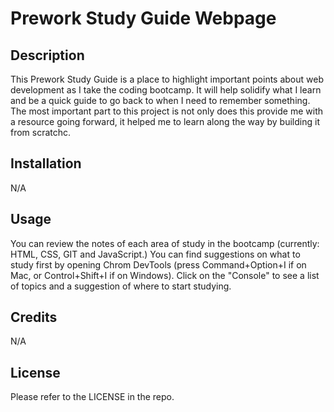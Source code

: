# Prework Study Guide Webpage

## Description

This Prework Study Guide is a place to highlight important points about web development as I take the coding bootcamp. It will help solidify what I learn and be a quick guide to go back to when I need to remember something. The most important part to this project is not only does this provide me with a resource going forward, it helped me to learn along the way by building it from scratchc.

## Installation

N/A

## Usage

You can review the notes of each area of study in the bootcamp (currently: HTML, CSS, GIT and JavaScript.) You can find suggestions on what to study first by opening Chrom DevTools (press Command+Option+I if on Mac, or Control+Shift+I if on Windows). Click on the "Console" to see a list of topics and a suggestion of where to start studying.

## Credits

N/A

## License

Please refer to the LICENSE in the repo. 